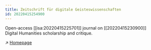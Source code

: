 ```yaml
---
title: Zeitschrift für digitale Geisteswissenschaften
id: 20220415254900
---
```


Open-access [[isa:20220415225701]] journal on [[20220415230900]] Digital Humanities scholarship and critique.

↗ [Homepage](https://zfdg.de/​)
